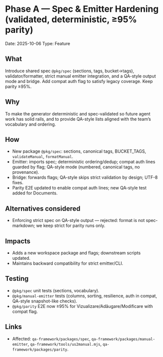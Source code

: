 # Phase A — Spec & Emitter Hardening (validated, deterministic, ≥95% parity)

Date: 2025-10-06
Type: Feature

## What

Introduce shared spec `@pkg/spec` (sections, tags, bucket→tags), validator/formatter, strict manual emitter integration, and a QA-style output mode and bridge. Add compat auth flag to satisfy legacy coverage. Keep parity ≥95%.

## Why

To make the generator deterministic and spec-validated so future agent work has solid rails, and to provide QA-style lists aligned with the team’s vocabulary and ordering.

## How

- New package `@pkg/spec`: sections, canonical tags, BUCKET_TAGS, `validateManual`, `formatManual`.
- Emitter: imports spec; deterministic ordering/dedup; compat auth lines guarded by flag; QA-style mode (numbered, canonical tags, no provenance).
- Bridge: forwards flags; QA-style skips strict validation by design; UTF-8 fixes.
- Parity E2E updated to enable compat auth lines; new QA-style test added for Documents.

## Alternatives considered

- Enforcing strict spec on QA-style output — rejected: format is not spec-markdown; we keep strict for parity runs only.

## Impacts

- Adds a new workspace package and flags; downstream scripts updated.
- Maintains backward compatibility for strict emitter/CLI.

## Testing

- `@pkg/spec` unit tests (sections, vocabulary).
- `@pkg/manual-emitter` tests (columns, sorting, resilience, auth in compat, QA-style snapshot-like checks).
- `@pkg/parity` E2E now ≥95% for Vizualizare/Adăugare/Modificare with compat flag.

## Links

- Affected: `qa-framework/packages/spec`, `qa-framework/packages/manual-emitter`, `qa-framework/tools/us2manual.mjs`, `qa-framework/packages/parity`.



